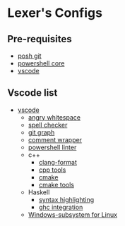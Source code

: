 # Lexer's Configs

## Pre-requisites

* [posh git](https://github.com/dahlbyk/posh-git)
* [powershell core](https://github.com/PowerShell/PowerShell)
* [vscode](#-Vscode-list)

## Vscode list

* [vscode](https://code.visualstudio.com/)
  * [angry whitespace](https://github.com/jannek/tws)
  * [spell checker](https://github.com/streetsidesoftware/vscode-spell-checker)
  * [git graph](https://github.com/mhutchie/vscode-git-graph)
  * [comment wrapper](https://github.com/stkb/Rewrap)
  * [powershell linter](https://github.com/PowerShell/vscode-powershell)
  * c++
    * [clang-format](https://github.com/xaverh/vscode-clang-format-provider)
    * [cpp tools](https://github.com/Microsoft/vscode-cpptools)
    * [cmake](https://github.com/twxs/vs.language.cmake)
    * [cmake tools](https://github.com/microsoft/vscode-cmake-tools)
  * Haskell
    * [syntax highlighting](https://github.com/JustusAdam/language-haskell)
    * [ghc integration](https://github.com/dramforever/vscode-ghc-simple)
  * [Windows-subsystem for Linux](https://github.com/Microsoft/vscode-remote-release)
